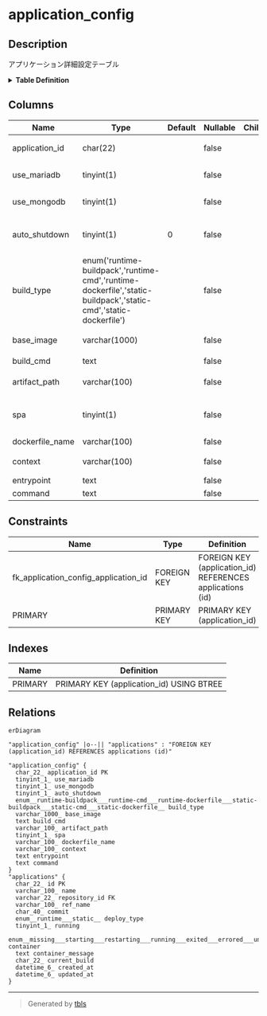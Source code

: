 # application_config

## Description

アプリケーション詳細設定テーブル

<details>
<summary><strong>Table Definition</strong></summary>

```sql
CREATE TABLE `application_config` (
  `application_id` char(22) NOT NULL COMMENT 'アプリケーションID',
  `use_mariadb` tinyint(1) NOT NULL COMMENT 'MariaDBを使用するか',
  `use_mongodb` tinyint(1) NOT NULL COMMENT 'MongoDBを使用するか',
  `auto_shutdown` tinyint(1) NOT NULL DEFAULT 0 COMMENT 'アプリケーションの自動シャットダウン',
  `build_type` enum('runtime-buildpack','runtime-cmd','runtime-dockerfile','static-buildpack','static-cmd','static-dockerfile') NOT NULL COMMENT 'ビルドタイプ',
  `base_image` varchar(1000) NOT NULL COMMENT 'ベースイメージの名前',
  `build_cmd` text NOT NULL COMMENT 'ビルドコマンド',
  `artifact_path` varchar(100) NOT NULL COMMENT '静的成果物のパス',
  `spa` tinyint(1) NOT NULL COMMENT '静的成果物をSPAとして配信するか',
  `dockerfile_name` varchar(100) NOT NULL COMMENT 'Dockerfile名',
  `context` varchar(100) NOT NULL COMMENT 'ビルド時のcontext',
  `entrypoint` text NOT NULL COMMENT 'Entrypoint(args)',
  `command` text NOT NULL COMMENT 'Command(args)',
  PRIMARY KEY (`application_id`),
  CONSTRAINT `fk_application_config_application_id` FOREIGN KEY (`application_id`) REFERENCES `applications` (`id`)
) ENGINE=InnoDB DEFAULT CHARSET=utf8mb4 COLLATE=utf8mb4_general_ci COMMENT='アプリケーション詳細設定テーブル'
```

</details>

## Columns

| Name | Type | Default | Nullable | Children | Parents | Comment |
| ---- | ---- | ------- | -------- | -------- | ------- | ------- |
| application_id | char(22) |  | false |  | [applications](applications.md) | アプリケーションID |
| use_mariadb | tinyint(1) |  | false |  |  | MariaDBを使用するか |
| use_mongodb | tinyint(1) |  | false |  |  | MongoDBを使用するか |
| auto_shutdown | tinyint(1) | 0 | false |  |  | アプリケーションの自動シャットダウン |
| build_type | enum('runtime-buildpack','runtime-cmd','runtime-dockerfile','static-buildpack','static-cmd','static-dockerfile') |  | false |  |  | ビルドタイプ |
| base_image | varchar(1000) |  | false |  |  | ベースイメージの名前 |
| build_cmd | text |  | false |  |  | ビルドコマンド |
| artifact_path | varchar(100) |  | false |  |  | 静的成果物のパス |
| spa | tinyint(1) |  | false |  |  | 静的成果物をSPAとして配信するか |
| dockerfile_name | varchar(100) |  | false |  |  | Dockerfile名 |
| context | varchar(100) |  | false |  |  | ビルド時のcontext |
| entrypoint | text |  | false |  |  | Entrypoint(args) |
| command | text |  | false |  |  | Command(args) |

## Constraints

| Name | Type | Definition |
| ---- | ---- | ---------- |
| fk_application_config_application_id | FOREIGN KEY | FOREIGN KEY (application_id) REFERENCES applications (id) |
| PRIMARY | PRIMARY KEY | PRIMARY KEY (application_id) |

## Indexes

| Name | Definition |
| ---- | ---------- |
| PRIMARY | PRIMARY KEY (application_id) USING BTREE |

## Relations

```mermaid
erDiagram

"application_config" |o--|| "applications" : "FOREIGN KEY (application_id) REFERENCES applications (id)"

"application_config" {
  char_22_ application_id PK
  tinyint_1_ use_mariadb
  tinyint_1_ use_mongodb
  tinyint_1_ auto_shutdown
  enum__runtime-buildpack___runtime-cmd___runtime-dockerfile___static-buildpack___static-cmd___static-dockerfile__ build_type
  varchar_1000_ base_image
  text build_cmd
  varchar_100_ artifact_path
  tinyint_1_ spa
  varchar_100_ dockerfile_name
  varchar_100_ context
  text entrypoint
  text command
}
"applications" {
  char_22_ id PK
  varchar_100_ name
  varchar_22_ repository_id FK
  varchar_100_ ref_name
  char_40_ commit
  enum__runtime___static__ deploy_type
  tinyint_1_ running
  enum__missing___starting___restarting___running___exited___errored___unknown__ container
  text container_message
  char_22_ current_build
  datetime_6_ created_at
  datetime_6_ updated_at
}
```

---

> Generated by [tbls](https://github.com/k1LoW/tbls)
